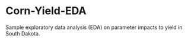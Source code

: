 # Corn-Yield-EDA
Sample exploratory data analysis (EDA) on parameter impacts to yield in South Dakota. 
